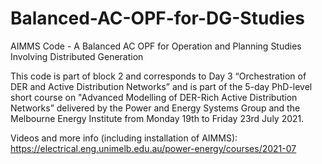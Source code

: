 # Balanced-AC-OPF-for-DG-Studies
AIMMS Code - A Balanced AC OPF for Operation and Planning Studies Involving Distributed Generation

This code is part of block 2 and corresponds to Day 3 “Orchestration of DER and Active Distribution Networks” and is part of the 5-day PhD-level short course on "Advanced Modelling of DER-Rich Active Distribution Networks” delivered by the Power and Energy Systems Group and the Melbourne Energy Institute from Monday 19th to Friday 23rd July 2021.

Videos and more info (including installation of AIMMS): https://electrical.eng.unimelb.edu.au/power-energy/courses/2021-07
